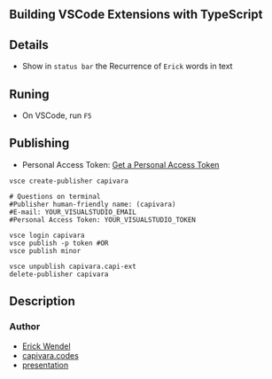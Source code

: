 ## Building VSCode Extensions with TypeScript

## Details
- Show  in `status bar` the  Recurrence  of `Erick` words in text
## Runing
- On VSCode, run `F5`

## Publishing
- Personal Access Token: [Get a Personal Access Token](https://code.visualstudio.com/docs/extensions/publish-extension#_get-a-personal-access-token)

```
vsce create-publisher capivara

# Questions on terminal
#Publisher human-friendly name: (capivara) 
#E-mail: YOUR_VISUALSTUDIO_EMAIL
#Personal Access Token: YOUR_VISUALSTUDIO_TOKEN

vsce login capivara
vsce publish -p token #OR
vsce publish minor

vsce unpublish capivara.capi-ext
delete-publisher capivara
```
## Description
### Author
 - [Erick Wendel](http://erickwendel.com.br)
 - [capivara.codes](http://capivara.codes)
 - [presentation](http://)
